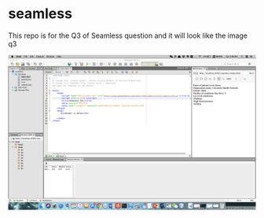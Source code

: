 # seamless

This repo is for the Q3 of Seamless question
and it will look like the image q3

![alt text](https://raw.githubusercontent.com/LeoMoonStar/seamless/master/q3.png)

